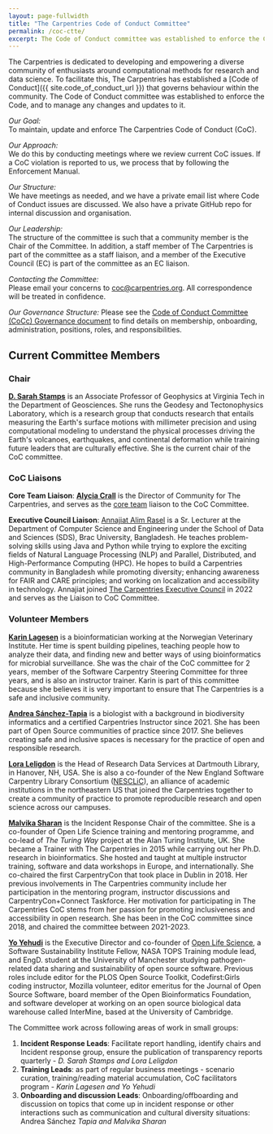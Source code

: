 ```yaml
---
layout: page-fullwidth
title: "The Carpentries Code of Conduct Committee"
permalink: /coc-ctte/
excerpt: The Code of Conduct committee was established to enforce the Code, and to manage any changes and updates to it.
---
```


The Carpentries is dedicated to developing and empowering a diverse community of enthusiasts around computational methods 
for research and data science. To facilitate this, The Carpentries has established a [Code of Conduct]({{ site.code_of_conduct_url }}) that governs 
behaviour within the community. The Code of Conduct committee was established to enforce the Code, and to manage any changes and updates to it.

_Our Goal:_    
To maintain, update and enforce The Carpentries Code of Conduct (CoC).

_Our Approach:_    
We do this by conducting meetings where we review current CoC issues. If a CoC violation is reported to us, we process that by following the Enforcement Manual.

_Our Structure:_    
We have meetings as needed, and we have a private email list where Code of Conduct issues are discussed. We also have a private GitHub repo for internal discussion and organisation.

_Our Leadership:_    
The structure of the committee is such that a community member is the Chair of the Committee. In addition, a  staff member of The Carpentries is part of the committee as a staff liaison, and a member of the Executive Council (EC) is part of the committee as an EC liaison.

_Contacting the Committee:_     
Please email your concerns to [coc@carpentries.org](mailto:coc@carpentries.org). All correspondence will be treated in confidence.

_Our Governance Structure:_ Please see the [Code of Conduct Committee (CoCc) Governance document]({{site.handbook_url}}/topic_folders/policies/coc-governance.html) to find details on membership, onboarding, administration, positions, roles, and responsibilities.

## Current Committee Members

### Chair

[**D. Sarah Stamps**](https://github.com/dsarahstamps) is an Associate Professor of Geophysics at Virginia Tech in the Department of Geosciences. She runs the Geodesy and Tectonophysics Laboratory, which is a research group that conducts research that entails measuring the Earth's surface motions with millimeter precision and using computational modeling to understand the physical processes driving the Earth's volcanoes, earthquakes, and continental deformation while training future leaders that are culturally effective. She is the current chair of the CoC committee.

### CoC Liaisons

**Core Team Liaison**: [**Alycia Crall**](https://github.com/acrall) is the Director of Community for The Carpentries, and serves as the [core team]({{site.url}}/team/) liaison to the CoC Committee.

**Executive Council Liaison**: [Annajiat Alim Rasel](http://annajiat.googlepages.com/) is a Sr. Lecturer at the Department of Computer Science and Engineering under the School of Data and Sciences (SDS), Brac University, Bangladesh. He teaches problem-solving skills using Java and Python while trying to explore the exciting fields of Natural Language Processing (NLP) and Parallel, Distributed, and High-Performance Computing (HPC). He hopes to build a Carpentries community in Bangladesh while promoting diversity; enhancing awareness for FAIR and CARE principles; and working on localization and accessibility in technology. Annajiat joined [The Carpentries Executive Council](https://carpentries.org/governance/) in 2022 and serves as the Liaison to CoC Committee.

### Volunteer Members

[**Karin Lagesen**](https://github.com/karinlag) is a bioinformatician working at the Norwegian Veterinary Institute. Her time is spent building pipelines, teaching people how to analyze their data, and finding new and better ways of using bioinformatics for microbial surveillance. She was the chair of the CoC committee for 2 years, member of the Software Carpentry Steering Committee for three years, and is also an instructor trainer. Karin is part of this committee because she believes it is very important to ensure that The Carpentries is a safe and inclusive community. 

[**Andrea Sánchez-Tapia**](https://github.com/AndreaSanchezTapia) is a biologist with a background in biodiversity informatics and a certified Carpentries Instructor since 2021. She has been part of Open Source communities of practice since 2017. She believes creating safe and inclusive spaces is necessary for the practice of open and responsible research.

[**Lora Leligdon**](https://github.com/leligdon) is the Head of Research Data Services at Dartmouth Library, in Hanover, NH, USA. She is also a co-founder of the New England Software Carpentry Library Consortium ([NESCLiC](https://www.nesclic.com/)), an alliance of academic institutions in the northeastern US that joined the Carpentries together to create a community of practice to promote reproducible research and open science across our campuses.

[**Malvika Sharan**](https://github.com/malvikasharan) is the Incident Response Chair of the committee. She is a co-founder of Open Life Science training and mentoring programme, and co-lead of _The Turing Way_ project at the Alan Turing Institute, UK. She became a Trainer with The Carpentries in 2015 while carrying out her Ph.D. research in bioinformatics. She hosted and taught at multiple instructor training, software and data workshops in Europe, and internationally. She co-chaired the first CarpentryCon that took place in Dublin in 2018. Her previous involvements in The Carpentries community include her participation in the mentoring program, instructor discussions and CarpentryCon+Connect Taskforce. Her motivation for participating in The Carpentries CoC stems from her passion for promoting inclusiveness and accessibility in open research. She has been in the CoC committee since 2018, and chaired the committee between 2021-2023.

[**Yo Yehudi**](https://yo-yehudi.com/) is the Executive Director and co-founder of [Open Life Science](https://openlifesci.org/), a Software Sustainability Institute Fellow, NASA TOPS Training module lead, and EngD. student at the University of Manchester studying pathogen-related data sharing and sustainability of open source software. Previous roles include editor for the PLOS Open Source Toolkit, Codefirst:Girls coding instructor, Mozilla volunteer, editor emeritus for the Journal of Open Source Software, board member of the Open Bioinformatics Foundation, and software developer at working on an open source biological data warehouse called InterMine, based at the University of Cambridge.

The Committee work across following areas of work in small groups:
1. **Incident Response Leads**: Facilitate report handling, identify chairs and Incident response group, ensure the publication of transparency reports quarterly - *D. Sarah Stamps and Lora Leligdon*
2. **Training Leads**: as part of regular business meetings - scenario curation, training/reading material accumulation, CoC facilitators program - *Karin Lagesen and Yo Yehudi*
3. **Onboarding and discussion Leads**: Onboarding/offboarding and discussion on topics that come up in incident response or other interactions such as communication and cultural diversity situations: Andrea Sánchez *Tapia and Malvika Sharan*
